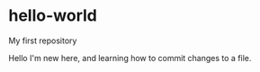 # hello-world
My first repository

Hello I'm new here, and learning how to commit changes to a file.
